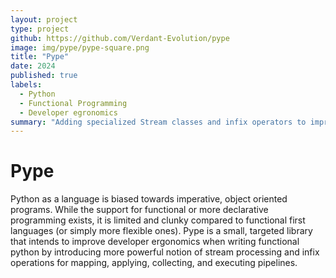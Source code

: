 ```yaml
---
layout: project
type: project
github: https://github.com/Verdant-Evolution/pype
image: img/pype/pype-square.png
title: "Pype"
date: 2024
published: true
labels:
  - Python
  - Functional Programming
  - Developer egronomics
summary: "Adding specialized Stream classes and infix operators to improve developer ergonomics when writing functional-style python code."
---
```


# Pype
Python as a language is biased towards imperative, object oriented programs. While the support for functional or more declarative programming exists, it is limited and clunky compared to functional first languages (or simply more flexible ones). Pype is a small, targeted library that intends to improve developer ergonomics when writing functional python by introducing more powerful notion of stream processing and infix operations for mapping, applying, collecting, and executing pipelines.
